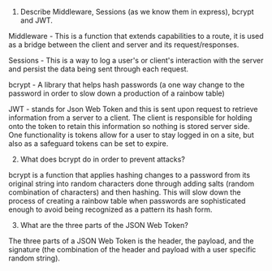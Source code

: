 <!-- Answers to the Short Answer Essay Questions go here -->

1.  Describe Middleware, Sessions (as we know them in express), bcrypt and JWT.

Middleware - This is a function that extends capabilities to a route, it is used as a bridge between the client and server and its request/responses.

Sessions - This is a way to log a user's or client's interaction with the server and persist the data being sent through each request. 

bcrypt - A library that helps hash passwords (a one way change to the password in order to slow down a production of a rainbow table)

JWT - stands for Json Web Token and this is sent upon request to retrieve information from a server to a client. The client is responsible for holding onto the token to retain this information so nothing is stored server side. One functionality is tokens allow for a user to stay logged in on a site, but also as a safeguard tokens can be set to expire.

2.  What does bcrypt do in order to prevent attacks?

bcrypt is a function that applies hashing changes to a password from its original string into random characters done through adding salts (random combination of characters) and then hashing. This will slow down the process of creating a rainbow table when passwords are sophisticated enough to avoid being recognized as a pattern its hash form.

3.  What are the three parts of the JSON Web Token?

The three parts of a JSON Web Token is the header, the payload, and the signature (the combination of the header and payload with a user specific random string). 